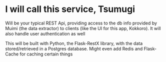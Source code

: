 # I will call this service, Tsumugi

Will be your typical REST Api, providing access to the db info provided by Muimi (the data extractor) to clients (like the UI for this app, Kokkoro). It will also handle user authentication as well

This will be built with Python, the Flask-RestX library, with the data stored/retrieved in a Postgres database. Might even add Redis and Flask-Cache for caching certain things